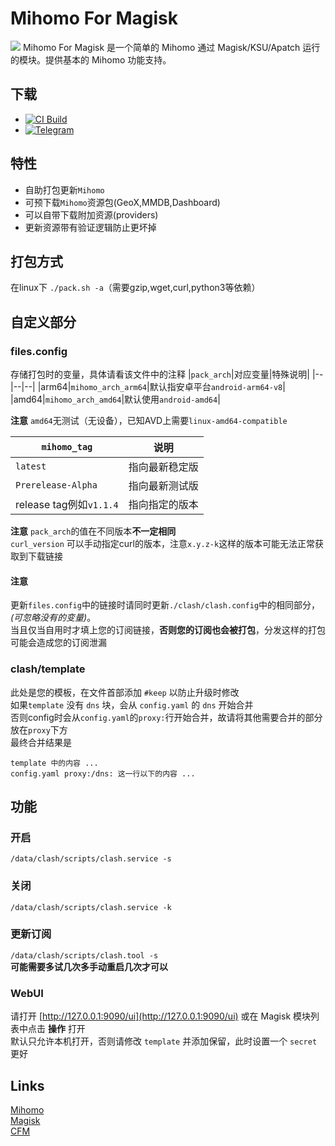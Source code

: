 # Mihomo For Magisk
![](https://socialify.git.ci/icewithcola/Mihomo_For_Magisk/image?description=1&forks=1&issues=1&name=1&owner=1&pulls=1&stargazers=1&theme=Dark)
Mihomo For Magisk 是一个简单的 Mihomo 通过 Magisk/KSU/Apatch 运行的模块。提供基本的 Mihomo 功能支持。
## 下载
- [![CI Build](https://github.com/icewithcola/Mihomo_For_Magisk/actions/workflows/main.yml/badge.svg)](https://github.com/icewithcola/Mihomo_For_Magisk/actions/workflows/main.yml)
- [![Telegram](https://img.shields.io/static/v1?label=Telegram&message=@mfm_updates&color=5BCEFA)](https://t.me/mfm_updates)

## 特性
- 自助打包更新`Mihomo`
- 可预下载`Mihomo`资源包(GeoX,MMDB,Dashboard)
- 可以自带下载附加资源(providers)
- 更新资源带有验证逻辑防止更坏掉

## 打包方式
在linux下
`./pack.sh -a`（需要gzip,wget,curl,python3等依赖）

## 自定义部分
### files.config
存储打包时的变量，具体请看该文件中的注释
|`pack_arch`|对应变量|特殊说明|
|--|--|--|
|arm64|`mihomo_arch_arm64`|默认指安卓平台`android-arm64-v8`|
|amd64|`mihomo_arch_amd64`|默认使用`android-amd64`|

**注意**
`amd64`无测试（无设备），已知AVD上需要`linux-amd64-compatible`

|`mihomo_tag`|说明|
|---|---|
|`latest`|指向最新稳定版|
|`Prerelease-Alpha`|指向最新测试版|
|release tag例如`v1.1.4`|指向指定的版本|

**注意**
`pack_arch`的值在不同版本**不一定相同**  
`curl_version` 可以手动指定curl的版本，注意`x.y.z-k`这样的版本可能无法正常获取到下载链接
#### 注意
更新`files.config`中的链接时请同时更新`./clash/clash.config`中的相同部分，*(可忽略没有的变量)*。  
当且仅当自用时才填上您的订阅链接，**否则您的订阅也会被打包**，分发这样的打包可能会造成您的订阅泄漏
### clash/template
此处是您的模板，在文件首部添加 `#keep` 以防止升级时修改  
如果`template` 没有 `dns` 块，会从 `config.yaml` 的 `dns` 开始合并  
否则config时会从`config.yaml`的`proxy:`行开始合并，故请将其他需要合并的部分放在`proxy`下方  
最终合并结果是
```
template 中的内容 ...
config.yaml proxy:/dns: 这一行以下的内容 ...
```
## 功能
### 开启
`/data/clash/scripts/clash.service -s`

### 关闭
`/data/clash/scripts/clash.service -k`

### 更新订阅
`/data/clash/scripts/clash.tool -s`  
**可能需要多试几次多手动重启几次才可以**

### WebUI
请打开 [http://127.0.0.1:9090/ui](http://127.0.0.1:9090/ui) 或在 Magisk 模块列表中点击 **操作** 打开  
默认只允许本机打开，否则请修改 `template` 并添加保留，此时设置一个 `secret` 更好
## Links
[Mihomo](https://github.com/MetaCubeX/mihomo)  
[Magisk](https://github.com/topjohnwu/Magisk)  
[CFM](https://github.com/taamarin/ClashforMagisk)